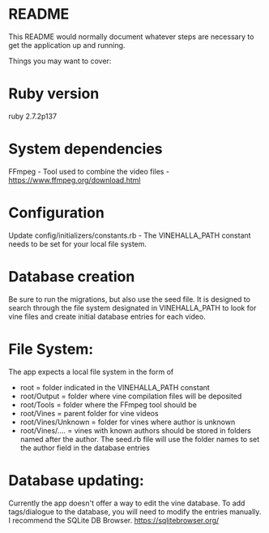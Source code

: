 # README

This README would normally document whatever steps are necessary to get the
application up and running.

Things you may want to cover:

# Ruby version
ruby 2.7.2p137

# System dependencies
FFmpeg - Tool used to combine the video files - https://www.ffmpeg.org/download.html

# Configuration
Update config/initializers/constants.rb - The VINEHALLA_PATH constant needs to be set for your local file system. 

# Database creation
Be sure to run the migrations, but also use the seed file. It is designed to search through the file system designated in VINEHALLA_PATH to look for vine files and create initial database entries for each video. 

# File System: 
The app expects a local file system in the form of 
- root = folder indicated in the VINEHALLA_PATH constant
- root/Output = folder where vine compilation files will be deposited 
- root/Tools = folder where the FFmpeg tool should be
- root/Vines = parent folder for vine videos
- root/Vines/Unknown = folder for vines where author is unknown
- root/Vines/.... = vines with known authors should be stored in folders named after the author. The seed.rb file will use the folder names to set the author field in the database entries

# Database updating: 
Currently the app doesn't offer a way to edit the vine database. To add tags/dialogue to the database, you will need to modify the entries manually. I recommend the SQLite DB Browser. https://sqlitebrowser.org/


